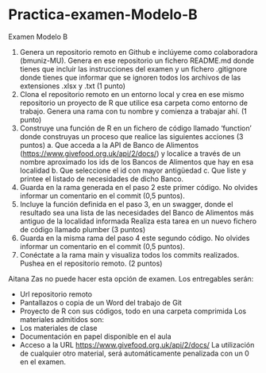 # Practica-examen-Modelo-B

Examen Modelo B

1.	Genera un repositorio remoto en Github e inclúyeme como colaboradora (bmuniz-MU). Genera en ese repositorio un fichero README.md donde tienes que incluir las instrucciones del examen y un fichero .gitignore donde tienes que informar que se ignoren todos los archivos de las extensiones .xlsx y .txt (1 punto)
2.	Clona el repositorio remoto en un entorno local y crea en ese mismo repositorio un proyecto de R que utilice esa carpeta como entorno de trabajo. Genera una rama con tu nombre y comienza a trabajar ahí. (1 punto)
3.	Construye una función de R en un fichero de código llamado ‘function’ donde construyas un proceso que realice las siguientes acciones (3 puntos)
a.	Que acceda a la API de Banco de Alimentos (https://www.givefood.org.uk/api/2/docs/) y localice a través de un nombre aproximado los ids de los Bancos de Alimentos que hay en esa localidad
b.	Que seleccione el id con mayor antigüedad
c.	Que liste y printee el listado de necesidades de dicho Banco.
4.	Guarda en la rama generada en el paso 2 este primer código. No olvides informar un comentario en el commit (0,5 puntos).
5.	Incluye la función definida en el paso 3, en un swagger, donde el resultado sea una lista de las necesidades del Banco de Alimentos más antiguo de la localidad informada  Realiza esta tarea en un nuevo fichero de código llamado plumber (3 puntos)
6.	Guarda en la misma rama del paso 4 este segundo código. No olvides informar un comentario en el commit (0,5 puntos).
7.	Conéctate a la rama main y visualiza todos los commits realizados. Pushea en el repositorio remoto. (2 puntos)

Aitana Zas no puede hacer esta opción de examen.
Los entregables serán:
-	Url repositorio remoto
-	Pantallazos o copia de un Word del trabajo de Git
-	Proyecto de R con sus códigos, todo en una carpeta comprimida
Los materiales admitidos son:
-	Los materiales de clase
-	Documentación en papel disponible en el aula
-	Acceso a la URL https://www.givefood.org.uk/api/2/docs/
La utilización de cualquier otro material, será automáticamente penalizada con un 0 en el examen.
